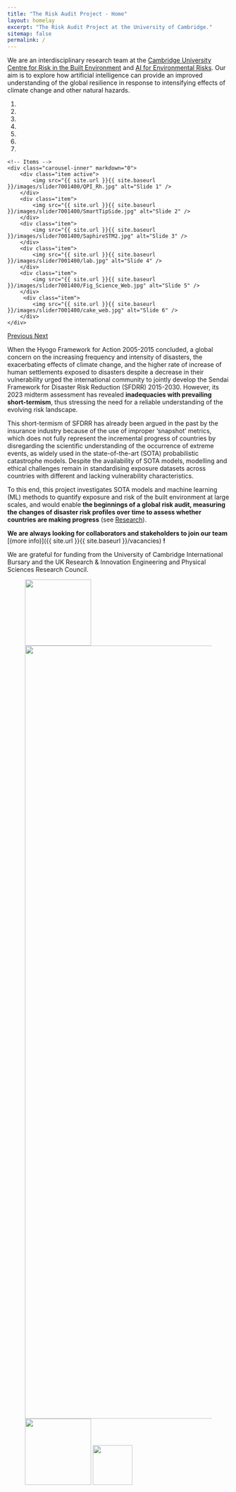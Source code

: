 ```yaml
---
title: "The Risk Audit Project - Home"
layout: homelay
excerpt: "The Risk Audit Project at the University of Cambridge."
sitemap: false
permalink: /
---
```


We are an interdisciplinary research team at the [Cambridge University Centre for Risk in the Built Environment](https://www.arct.cam.ac.uk/research/the-martin-centre/risk) and [AI for Environmental Risks](https://ai4er-cdt.esc.cam.ac.uk/). Our aim is to explore how artificial intelligence can provide an improved understanding of the global resilience in response to intensifying effects of climate change and other natural hazards.


<div markdown="0" id="carousel" class="carousel slide" data-ride="carousel" data-interval="4000" data-pause="hover" >
    <!-- Menu -->
    <ol class="carousel-indicators">
        <li data-target="#carousel" data-slide-to="0" class="active"></li>
        <li data-target="#carousel" data-slide-to="1"></li>
        <li data-target="#carousel" data-slide-to="2"></li>
        <li data-target="#carousel" data-slide-to="3"></li>
        <li data-target="#carousel" data-slide-to="4"></li>
        <li data-target="#carousel" data-slide-to="5"></li>
        <li data-target="#carousel" data-slide-to="6"></li>
    </ol>

    <!-- Items -->
    <div class="carousel-inner" markdown="0">
        <div class="item active">
            <img src="{{ site.url }}{{ site.baseurl }}/images/slider7001400/QPI_Rh.jpg" alt="Slide 1" />
        </div>
        <div class="item">
            <img src="{{ site.url }}{{ site.baseurl }}/images/slider7001400/SmartTipSide.jpg" alt="Slide 2" />
        </div>
        <div class="item">
            <img src="{{ site.url }}{{ site.baseurl }}/images/slider7001400/SaphireSTM2.jpg" alt="Slide 3" />
        </div>
        <div class="item">
            <img src="{{ site.url }}{{ site.baseurl }}/images/slider7001400/lab.jpg" alt="Slide 4" />
        </div>
        <div class="item">
            <img src="{{ site.url }}{{ site.baseurl }}/images/slider7001400/Fig_Science_Web.jpg" alt="Slide 5" />
        </div>       
         <div class="item">
            <img src="{{ site.url }}{{ site.baseurl }}/images/slider7001400/cake_web.jpg" alt="Slide 6" />
        </div>
    </div>
  <a class="left carousel-control" href="#carousel" role="button" data-slide="prev">
    <span class="glyphicon glyphicon-chevron-left" aria-hidden="true"></span>
    <span class="sr-only">Previous</span>
  </a>
  <a class="right carousel-control" href="#carousel" role="button" data-slide="next">
    <span class="glyphicon glyphicon-chevron-right" aria-hidden="true"></span>
    <span class="sr-only">Next</span>
  </a>
</div>

When the Hyogo Framework for Action 2005-2015 concluded, a global concern on the increasing frequency and intensity of disasters, the exacerbating effects of climate change, and the higher rate of increase of human settlements exposed to disasters despite a decrease in their vulnerability urged the international community to jointly develop the Sendai Framework for Disaster Risk Reduction (SFDRR) 2015-2030. However, its 2023 midterm assessment has revealed **inadequacies with prevailing short-termism**, thus stressing the need for a reliable understanding of the evolving risk landscape. 

This short-termism of SFDRR has already been argued in the past by the insurance industry because of the use of improper ‘snapshot’ metrics, which does not fully represent the incremental progress of countries by disregarding the scientific understanding of the occurrence of extreme events, as widely used in the state-of-the-art (SOTA) probabilistic catastrophe models. Despite the availability of SOTA models, modelling and ethical challenges remain in standardising exposure datasets across countries with different and lacking vulnerability characteristics. 

To this end, this project investigates SOTA models and machine learning (ML) methods to quantify exposure and risk of the built environment at large scales, and would enable **the beginnings of a global risk audit, measuring the changes of disaster risk profiles over time to assess whether countries are making progress** (see [Research](research)).

 **We are always looking for collaborators and stakeholders to join our team** [(more info)]({{ site.url }}{{ site.baseurl }}/vacancies) **!**


We are grateful for funding from the University of Cambridge International Bursary and the UK Research & Innovation Engineering and Physical Sciences Research Council.

<figure class="fourth">
  <img src="{{ site.url }}{{ site.baseurl }}/images/logopic/cambridge_logo.jpg" style="width: 150px">
  <img src="{{ site.url }}{{ site.baseurl }}/images/logopic/ukri_epsrc_logo.png" style="width: 1750px">
  <img src="{{ site.url }}{{ site.baseurl }}/images/logopic/dlr_logo.png" style="width: 150px">
  <img src="{{ site.url }}{{ site.baseurl }}/images/logopic/curbe_logo.jpg" style="width: 90px">
</figure>
